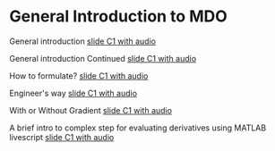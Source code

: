 # General Introduction to MDO

General introduction [slide C1 with audio](https://app.amanote.com/note-taking/document/89441694-0787-4ebf-8238-5cb884839e7b)

General introduction Continued [slide C1 with audio](https://app.amanote.com/note-taking/document/f88a0d24-2a5e-4ebd-9f24-fefdfbaaf5c4)

How to formulate? [slide C1 with audio](https://app.amanote.com/note-taking/document/f2dae685-35a5-4b93-b47e-7c9b09a3090f)

Engineer's way [slide C1 with audio](https://app.amanote.com/note-taking/document/323fbaef-cc89-4c75-9ec2-514bddd4ccae)

With or Without Gradient [slide C1 with audio](https://app.amanote.com/note-taking/document/33da4de4-813f-4c30-b735-b58286f8572a)

A brief intro to complex step for evaluating derivatives using MATLAB livescript [slide C1 with audio](https://app.amanote.com/note-taking/document/e6985ed9-2b0a-48ae-b6a1-c428b0c39b47)



